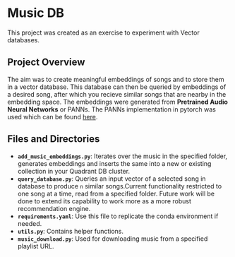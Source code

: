 # Music DB

This project was created as an exercise to experiment with Vector databases.

## Project Overview

The aim was to create meaningful embeddings of songs and to store them in a vector database. This database can then be queried by embeddings of a desired song, after which you recieve similar songs that are nearby in the embedding space. The embeddings were generated from **Pretrained Audio Neural Networks** or PANNs. The PANNs implementation in pytorch was used which can be found [here](https://github.com/qiuqiangkong/panns_inference).

## Files and Directories

- **`add_music_embeddings.py`**: Iterates over the music in the specified folder, generates embeddings and inserts the same into a new or existing collection in your Quadrant DB cluster.
- **`query_database.py`**: Queries an input vector of a selected song in database to produce `n` similar songs.Current functionality restricted to one song at a time, read from a specified folder. Future work will be done to extend its capability to work more as a more robust recommendation engine.
- **`requirements.yaml`**: Use this file to replicate the conda environment if needed.
- **`utils.py`**: Contains helper functions.
- **`music_download.py`**: Used for downloading music from a specified playlist URL.

